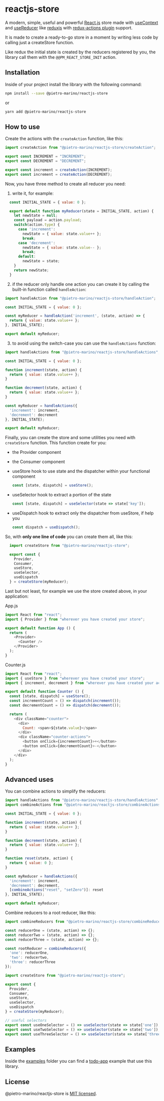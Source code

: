 # reactjs-store

A modern, simple, useful and powerful [React.js](https://reactjs.org/) store made with [useContext](https://reactjs.org/docs/hooks-reference.html#usecontext) and [useReducer](https://reactjs.org/docs/hooks-reference.html#usereducer) like [reduxjs](https://redux.js.org/) with [redux-actions plugin](https://redux-actions.js.org/) support.

It is made to create a ready-to-go store in a moment by writing less code by calling just a createStore function.

Like redux the initial state is created by the reducers registered by you, the library call them with the `@@PM_REACT_STORE_INIT` action.

## Installation

Inside of your project install the library with the following command:

```bash
npm install --save @pietro-marino/reactjs-store
```

or

```bash
yarn add @pietro-marino/reactjs-store
```

## How to use

Create the actions with the `createAction` function, like this:

```javascript
import createAction from "@pietro-marino/reactjs-store/createAction";

export const INCREMENT = "INCREMENT";
export const DECREMENT = "DECREMENT";

export const increment = createAction(INCREMENT);
export const increment = createAction(DECREMENT);
```

Now, you have three method to create all reducer you need:

1. write it, for example:

  ```javascript
    const INITIAL_STATE = { value: 0 };

    export default function myReducer(state = INITIAL_STATE, action) {
      let newState = null;
      const payload = action.payload;
      switch(action.type) {
        case 'increment':
          newState = { value: state.value++ };
          break;
        case 'decrement':
          newState = { value: state.value-- };
          break;
        default:
          newState = state;
      }
      return newState;
    }
  ```

2. if the reducer only handle one action you can create it by calling the built-in function called `handleAction`:

  ```javascript
  import handleAction from "@pietro-marino/reactjs-store/handleAction";
  
  const INITIAL_STATE = { value: 0 };

  const myReducer = handleAction('increment', (state, action) => {
    return { value: state.value++ };
  }, INITIAL_STATE);

  export default myReducer;
  ```

3. to avoid using the switch-case you can use the `handleActions` function:

  ```javascript
  import handleActions from "@pietro-marino/reactjs-store/handleActions";
  
  const INITIAL_STATE = { value: 0 };
  
  function increment(state, action) {
    return { value: state.value++ };
  }

  function decrement(state, action) {
    return { value: state.value++ };
  }

  const myReducer = handleActions({
    'increment': increment,
    'decrement': decrement
  }, INITIAL_STATE);

  export default myReducer;
  ```

Finally, you can create the store and some utilities you need with `createStore` function.
This function create for you:

* the Provider component

* the Consumer component

* useStore hook to use state and the dispatcher within your functional component 

  ```javascript
  const [state, dispatch] = useStore();
  ```

* useSelector hook to extract a portion of the state

  ```javascript
  const [state, dispatch] = useSelector(state => state['key']);
  ```

* useDispatch hook to extract only the dispatcher from useStore, if help you

  ```javascript
  const dispatch = useDispatch();
  ```

So, with **only one line of code** you can create them all, like this:

```javascript
  import createStore from "@pietro-marino/reactjs-store";

  export const {
    Provider,
    Consumer,
    useStore,
    useSelector,
    useDispatch
  } = createStore(myReducer);
```

Last but not least, for example we use the store created above, in your application:

App.js

```javascript
import React from "react";
import { Provider } from "wherever you have created your store";

export default function App () {
  return (
    <Provider>
      <Counter />
    </Provider>
  );
}
```

Counter.js

```javascript
import React from "react";
import { useStore } from "wherever you have created your store";
import { increment, decrement } from "wherever you have created your actions";

export default function Counter () {
  const [state, dispatch] = useStore();
  const incrementCount = () => dispatch(increment());
  const decrementCount = () => dispatch(decrement());

  return (
    <div className="counter">
      <div>
        Count: <span>${state.value}</span>
      </div>
      <div className="counter-actions">
        <button onClick={incrementCount}>+</button>
        <button onClick={decrementCount}>-</button>
      </div>
    </div>
  );
}
```

## Advanced uses

You can combine actions to simplify the reducers:

```javascript
import handleActions from "@pietro-marino/reactjs-store/handleActions";
import combineActions from "@pietro-marino/reactjs-store/combineActions";

const INITIAL_STATE = { value: 0 };

function increment(state, action) {
  return { value: state.value++ };
}

function decrement(state, action) {
  return { value: state.value++ };
}

function reset(state, action) {
  return { value: 0 };
}

const myReducer = handleActions({
  'increment': increment,
  'decrement': decrement,
  [combineActions("reset", "setZero")]: reset
}, INITIAL_STATE);

export default myReducer;
```

Combine reducers to a root reducer, like this:

```javascript
import combineReducers from "@pietro-marino/reactjs-store/combineReducers";

const reducerOne = (state, action) => {};
const reducerTwo = (state, action) => {};
const reducerThree = (state, action) => {};

const rootReducer = combineReducers({
  'one': reducerOne,
  'two': reducertwo,
  'three': reducerThree
});

import createStore from "@pietro-marino/reactjs-store";

export const {
  Provider,
  Consumer,
  useStore,
  useSelector,
  useDispatch
} = createStore(myReducer);

// useful selectors
export const useOneSelector = () => useSelector(state => state['one']);
export const useTwoSelector = () => useSelector(state => state['two']);
export const useThreeSelector = () => useSelector(state => state['three']);
```

## Examples

Inside the [examples](./examples) folder you can find a [todo-app](./examples/todo-app) example that use this library.

## License

@pietro-marino/reactjs-store is [MIT licensed](./LICENSE).
